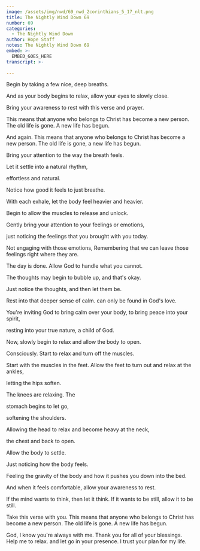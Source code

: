 ```yaml
---
image: /assets/img/nwd/69_nwd_2corinthians_5_17_nlt.png
title: The Nightly Wind Down 69
number: 69
categories:
  - The Nightly Wind Down
author: Hope Staff
notes: The Nightly Wind Down 69
embed: >-
  EMBED_GOES_HERE
transcript: >-
  
---
```

Begin by taking a few nice, deep breaths.

And as your body begins to relax, allow your eyes to slowly close.

Bring your awareness to rest with this verse and prayer.

This means that anyone who belongs to Christ has become a new person. The old life is gone. A new life has begun.

And again. This means that anyone who belongs to Christ has become a new person. The old life is gone, a new life has begun.

Bring your attention to the way the breath feels.

Let it settle into a natural rhythm,

effortless and natural.

Notice how good it feels to just breathe.

With each exhale, let the body feel heavier and heavier.

Begin to allow the muscles to release and unlock.

Gently bring your attention to your feelings or emotions,

just noticing the feelings that you brought with you today.

Not engaging with those emotions, Remembering that we can leave those feelings right where they are.

The day is done. Allow God to handle what you cannot.

The thoughts may begin to bubble up, and that's okay.

Just notice the thoughts, and then let them be.

Rest into that deeper sense of calm. can only be found in God's love.

You're inviting God to bring calm over your body, to bring peace into your spirit,

resting into your true nature, a child of God.

Now, slowly begin to relax and allow the body to open.

Consciously. Start to relax and turn off the muscles.

Start with the muscles in the feet. Allow the feet to turn out and relax at the ankles,

letting the hips soften.

The knees are relaxing. The

stomach begins to let go,

softening the shoulders.

Allowing the head to relax and become heavy at the neck,

the chest and back to open.

Allow the body to settle.

Just noticing how the body feels.

Feeling the gravity of the body and how it pushes you down into the bed.

And when it feels comfortable, allow your awareness to rest.

If the mind wants to think, then let it think. If it wants to be still, allow it to be still.

Take this verse with you. This means that anyone who belongs to Christ has become a new person. The old life is gone. A new life has begun.

God, I know you're always with me. Thank you for all of your blessings. Help me to relax. and let go in your presence. I trust your plan for my life.

